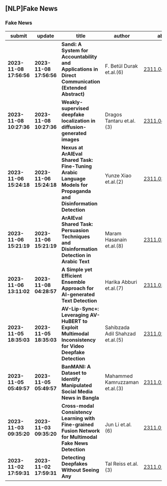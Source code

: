 ## [NLP]Fake News 

### Fake News

| submit | update | title | author | abs | PDF | code | cates | journal |
|---|---|---|---|---|---|---|---|---|
|**2023-11-08 17:56:56**|**2023-11-08 17:56:56**|**Sandi: A System for Accountability and Applications in Direct   Communication (Extended Abstract)**|F. Betül Durak et.al.(6)|[2311.04861v1](http://arxiv.org/abs/2311.04861v1)|[gotoRead](http://arxiv.org/pdf/2311.04861v1)|null|cs.CR|null|
|**2023-11-08 10:27:36**|**2023-11-08 10:27:36**|**Weakly-supervised deepfake localization in diffusion-generated images**|Dragos Tantaru et.al.(3)|[2311.04584v1](http://arxiv.org/abs/2311.04584v1)|[gotoRead](http://arxiv.org/pdf/2311.04584v1)|null|cs.CV|null|
|**2023-11-06 15:24:18**|**2023-11-06 15:24:18**|**Nexus at ArAIEval Shared Task: Fine-Tuning Arabic Language Models for   Propaganda and Disinformation Detection**|Yunze Xiao et.al.(2)|[2311.03184v1](http://arxiv.org/abs/2311.03184v1)|[gotoRead](http://arxiv.org/pdf/2311.03184v1)|null|cs.CL, cs.AI, cs.SI, 68T50, F.2.2; I.2.7|null|
|**2023-11-06 15:21:19**|**2023-11-06 15:21:19**|**ArAIEval Shared Task: Persuasion Techniques and Disinformation Detection   in Arabic Text**|Maram Hasanain et.al.(8)|[2311.03179v1](http://arxiv.org/abs/2311.03179v1)|[gotoRead](http://arxiv.org/pdf/2311.03179v1)|null|cs.CL, cs.AI, 68T50, F.2.2; I.2.7|null|
|**2023-11-06 13:11:02**|**2023-11-08 04:28:57**|**A Simple yet Efficient Ensemble Approach for AI-generated Text Detection**|Harika Abburi et.al.(7)|[2311.03084v2](http://arxiv.org/abs/2311.03084v2)|[gotoRead](http://arxiv.org/pdf/2311.03084v2)|null|cs.CL, cs.AI|null|
|**2023-11-05 18:35:03**|**2023-11-05 18:35:03**|**AV-Lip-Sync+: Leveraging AV-HuBERT to Exploit Multimodal Inconsistency   for Video Deepfake Detection**|Sahibzada Adil Shahzad et.al.(5)|[2311.02733v1](http://arxiv.org/abs/2311.02733v1)|[gotoRead](http://arxiv.org/pdf/2311.02733v1)|null|cs.CV, cs.AI, cs.LG, cs.MM, cs.SD, eess.AS|null|
|**2023-11-05 05:49:57**|**2023-11-05 05:49:57**|**BanMANI: A Dataset to Identify Manipulated Social Media News in Bangla**|Mahammed Kamruzzaman et.al.(3)|[2311.02570v1](http://arxiv.org/abs/2311.02570v1)|[gotoRead](http://arxiv.org/pdf/2311.02570v1)|**[link](https://github.com/kamruzzaman15/banmani)**|cs.CL|null|
|**2023-11-03 09:35:20**|**2023-11-03 09:35:20**|**Cross-modal Consistency Learning with Fine-grained Fusion Network for   Multimodal Fake News Detection**|Jun Li et.al.(6)|[2311.01807v1](http://arxiv.org/abs/2311.01807v1)|[gotoRead](http://arxiv.org/pdf/2311.01807v1)|**[link](https://github.com/uestc-lj/cffn)**|cs.SI|null|
|**2023-11-02 17:59:31**|**2023-11-02 17:59:31**|**Detecting Deepfakes Without Seeing Any**|Tal Reiss et.al.(3)|[2311.01458v1](http://arxiv.org/abs/2311.01458v1)|[gotoRead](http://arxiv.org/pdf/2311.01458v1)|**[link](https://github.com/talreiss/factor)**|cs.CV, cs.LG|null|
